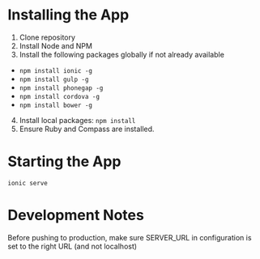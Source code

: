 Installing the App
=========================
1. Clone repository
2. Install Node and NPM
3. Install the following packages globally if not already available
 - `npm install ionic -g`
 - `npm install gulp -g`
 - `npm install phonegap -g`
 - `npm install cordova -g`
 - `npm install bower -g`

4. Install local packages: `npm install`
5. Ensure Ruby and Compass are installed.


Starting the App
===================
`ionic serve`

Development Notes
==================
Before pushing to production, make sure SERVER_URL in configuration is set to the right URL (and not localhost)